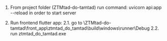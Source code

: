1. From project folder (ZTMtad-do-tamtad) run command:
    uvicorn api:app --reload
    in order to start server

2. Run frontend flutter app:
    2.1. go to \ZTMtad-do-tamtad\front_app\ztmtad_do_tamtad\build\windows\runner\Debug
    2.2. run ztmtad_do_tamtad.exe 
    